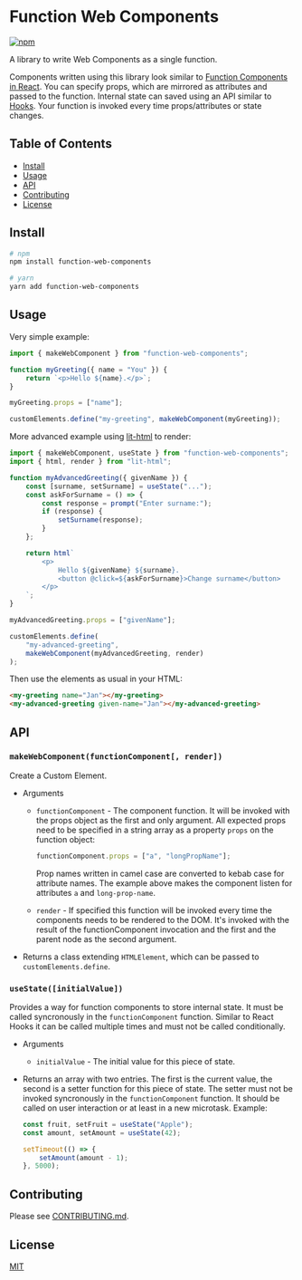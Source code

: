 # Function Web Components

[![npm](https://img.shields.io/npm/v/function-web-components.svg)](https://www.npmjs.com/package/function-web-components)

A library to write Web Components as a single function.

Components written using this library look similar to [Function Components in React](https://reactjs.org/docs/components-and-props.html#function-and-class-components). You can specify props, which are mirrored as attributes and passed to the function. Internal state can saved using an API similar to [Hooks](https://reactjs.org/docs/hooks-intro.html). Your function is invoked every time props/attributes or state changes.

## Table of Contents

-   [Install](#install)
-   [Usage](#usage)
-   [API](#api)
-   [Contributing](#contributing)
-   [License](#license)

## Install

```sh
# npm
npm install function-web-components

# yarn
yarn add function-web-components
```

## Usage

Very simple example:

```js
import { makeWebComponent } from "function-web-components";

function myGreeting({ name = "You" }) {
    return `<p>Hello ${name}.</p>`;
}

myGreeting.props = ["name"];

customElements.define("my-greeting", makeWebComponent(myGreeting));
```

More advanced example using [lit-html](https://github.com/Polymer/lit-html) to render:

```js
import { makeWebComponent, useState } from "function-web-components";
import { html, render } from "lit-html";

function myAdvancedGreeting({ givenName }) {
    const [surname, setSurname] = useState("...");
    const askForSurname = () => {
        const response = prompt("Enter surname:");
        if (response) {
            setSurname(response);
        }
    };

    return html`
        <p>
            Hello ${givenName} ${surname}.
            <button @click=${askForSurname}>Change surname</button>
        </p>
    `;
}

myAdvancedGreeting.props = ["givenName"];

customElements.define(
    "my-advanced-greeting",
    makeWebComponent(myAdvancedGreeting, render)
);
```

Then use the elements as usual in your HTML:

```html
<my-greeting name="Jan"></my-greeting>
<my-advanced-greeting given-name="Jan"></my-advanced-greeting>
```

## API

### `makeWebComponent(functionComponent[, render])`

Create a Custom Element.

-   Arguments

    -   `functionComponent` - The component function. It will be invoked with the props object as the first and only argument. All expected props need to be specified in a string array as a property `props` on the function object:

        ```js
        functionComponent.props = ["a", "longPropName"];
        ```

        Prop names written in camel case are converted to kebab case for attribute names. The example above makes the component listen for attributes `a` and `long-prop-name`.

    -   `render` - If specified this function will be invoked every time the components needs to be rendered to the DOM. It's invoked with the result of the functionComponent invocation and the first and the parent node as the second argument.

-   Returns a class extending `HTMLElement`, which can be passed to `customElements.define`.

### `useState([initialValue])`

Provides a way for function components to store internal state. It must be called syncronously in the `functionComponent` function. Similar to React Hooks it can be called multiple times and must not be called conditionally.

-   Arguments

    -   `initialValue` - The initial value for this piece of state.

-   Returns an array with two entries. The first is the current value, the second is a setter function for this piece of state. The setter must not be invoked syncronously in the `functionComponent` function. It should be called on user interaction or at least in a new microtask. Example:

    ```js
    const fruit, setFruit = useState("Apple");
    const amount, setAmount = useState(42);

    setTimeout(() => {
        setAmount(amount - 1);
    }, 5000);
    ```

## Contributing

Please see [CONTRIBUTING.md](CONTRIBUTING.md).

## License

[MIT](LICENSE)
